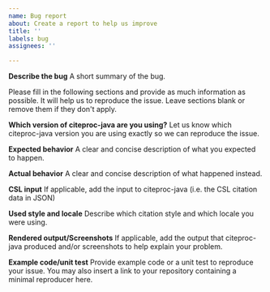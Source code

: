 ```yaml
---
name: Bug report
about: Create a report to help us improve
title: ''
labels: bug
assignees: ''

---
```


**Describe the bug**
A short summary of the bug.

Please fill in the following sections and provide as much information as possible. It will help us to reproduce the issue. Leave sections blank or remove them if they don't apply.

**Which version of citeproc-java are you using?**
Let us know which citeproc-java version you are using exactly so we can reproduce the issue.

**Expected behavior**
A clear and concise description of what you expected to happen.

**Actual behavior**
A clear and concise description of what happened instead.

**CSL input**
If applicable, add the input to citeproc-java (i.e. the CSL citation data in JSON)

**Used style and locale**
Describe which citation style and which locale you were using.

**Rendered output/Screenshots**
If applicable, add the output that citeproc-java produced and/or screenshots to help explain your problem.

**Example code/unit test**
Provide example code or a unit test to reproduce your issue. You may also insert a link to your repository containing a minimal reproducer here.
